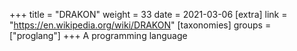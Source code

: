 +++
title = "DRAKON"
weight = 33
date = 2021-03-06
[extra]
link = "https://en.wikipedia.org/wiki/DRAKON"
[taxonomies]
groups = ["proglang"]
+++
A programming language

